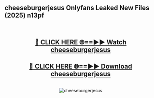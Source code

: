 <h2>cheeseburgerjesus Onlyfans Leaked New Files (2025) n13pf</h2>
<br>
<div align="center">
<h2><a href="https://mediafiles.top/cheeseburgerjesus&ref=git" rel="nofollow">🔴 CLICK HERE 🌐==►► Watch cheeseburgerjesus</a></h2>
<h2><a href="https://mediafiles.top/cheeseburgerjesus&ref=git" rel="nofollow">🔴 CLICK HERE 🌐==►► Download cheeseburgerjesus</a></h2>
<br>
<a href="https://mediafiles.top/cheeseburgerjesus&ref=git" rel="nofollow" data-target="animated-image.originalLink"><img src="https://i.ibb.co.com/xMMVF88/686577567.gif" alt="cheeseburgerjesus" style="max-width: 100%; display: inline-block;" data-target="animated-image.originalImage"></a>
</div>
<br>
<br>